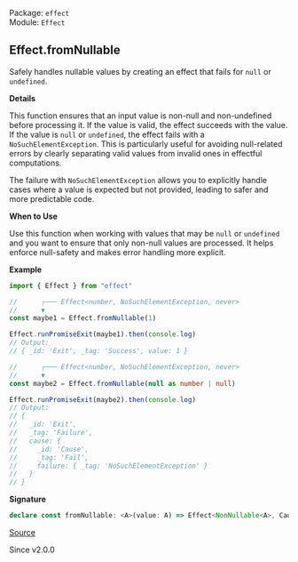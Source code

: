 Package: `effect`<br />
Module: `Effect`<br />

## Effect.fromNullable

Safely handles nullable values by creating an effect that fails for `null` or
`undefined`.

**Details**

This function ensures that an input value is non-null and non-undefined
before processing it. If the value is valid, the effect succeeds with the
value. If the value is `null` or `undefined`, the effect fails with a
`NoSuchElementException`. This is particularly useful for avoiding
null-related errors by clearly separating valid values from invalid ones in
effectful computations.

The failure with `NoSuchElementException` allows you to explicitly handle
cases where a value is expected but not provided, leading to safer and more
predictable code.

**When to Use**

Use this function when working with values that may be `null` or `undefined`
and you want to ensure that only non-null values are processed. It helps
enforce null-safety and makes error handling more explicit.

**Example**

```ts
import { Effect } from "effect"

//      ┌─── Effect<number, NoSuchElementException, never>
//      ▼
const maybe1 = Effect.fromNullable(1)

Effect.runPromiseExit(maybe1).then(console.log)
// Output:
// { _id: 'Exit', _tag: 'Success', value: 1 }

//      ┌─── Effect<number, NoSuchElementException, never>
//      ▼
const maybe2 = Effect.fromNullable(null as number | null)

Effect.runPromiseExit(maybe2).then(console.log)
// Output:
// {
//   _id: 'Exit',
//   _tag: 'Failure',
//   cause: {
//     _id: 'Cause',
//     _tag: 'Fail',
//     failure: { _tag: 'NoSuchElementException' }
//   }
// }
```

**Signature**

```ts
declare const fromNullable: <A>(value: A) => Effect<NonNullable<A>, Cause.NoSuchElementException>
```

[Source](https://github.com/Effect-TS/effect/tree/main/packages/effect/src/Effect.ts#L13242)

Since v2.0.0